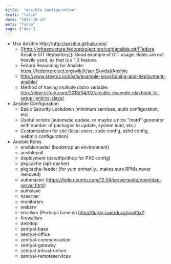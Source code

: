 ```yaml
---
title:  "Ansible Configuration"
draft: "false"
date: "2013-10-24"
meta: "false"
tags: ["dev"]
---
```


- Use Ansible http://http://ansible.github.com/
  - [[http://infrastructure.fedoraproject.org/cgit/ansible.git/|Fedora Ansible GIT Repository]]: Good example of GIT usage.  Roles are not heavily used, as that is a 1.2 feature.
  - Fedora Reasoning for Ansible:  https://fedoraproject.org/wiki/User:Skvidal/Ansible
  - http://www.stavros.io/posts/example-provisioning-and-deployment-ansible/
  - Method of having multiple distro variable: http://blog.trifork.com/2013/04/02/ansible-example-playbook-to-setup-jenkins-slave/
- Ansible Configuration
  - Basic Security Lockdown (minimum services, sudo configuration, etc)
  - Useful scripts (automatic update, or maybe a nice "motd" generator with number of packages to update, system load, etc.)
  - Customization for site (local users, sudo config, sshd config, webmin configuration)
- Ansible Roles
  - ansiblemaster (bootstrap an environment)
  - ansiblepull
  - deployment (pxe/tftp/dhcp for PXE config)
  - pkgcache (apt-cacher)
  - pkgcache-feeder (for yum primarily...makes sure RPMs never removed)
  - authmaster (https://help.ubuntu.com/12.04/serverguide/openldap-server.html)
  - authslave
  - nsserver
  - monitorsrv
  - websrv
  - emailsrv (Perhaps base on http://flurdy.com/docs/postfix/)
  - firewallsrv
  - desktop
  - zentyal-base
  - zentyal-office
  - zentyal-communication
  - zentyal-gateway
  - zentyal-infrastructure
  - zentyal-remoteservices
